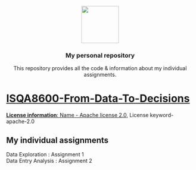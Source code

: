 <p align="center">
  <img height="100" src="https://www.unomaha.edu/university-communications/downloadables/lock-up/uno-lock-up-color-black.png">
</p>
<h3 align="center">My personal repository</h3>
<p align="center">This repository provides all the code & information about my individual assignments.</p>
<p align="center">
<a href="https://en.wikipedia.org/wiki/Apache_License">

</p>

# ISQA8600-From-Data-To-Decisions

  **License information**: Name - [Apache license 2.0](https://www.apache.org/licenses/LICENSE-2.0),  License keyword- apache-2.0
## My individual assignments
  Data Exploration : Assignment 1\
  Data Entry Analysis : Assignment 2
  


